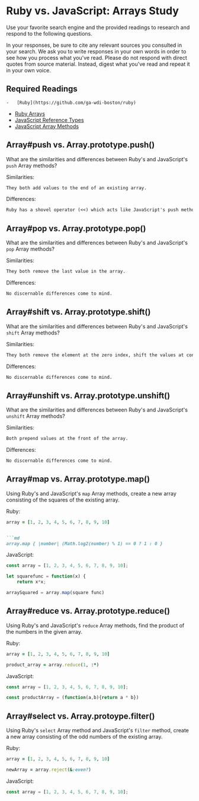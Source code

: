 # Ruby vs. JavaScript: Arrays Study

Use your favorite search engine and the provided readings to research and
respond to the following questions.

In your responses, be sure to cite any relevant sources you consulted in your
search. We ask you to write responses in your own words in order to see how you
process what you've read. Please do not respond with direct quotes from source
material. Instead, digest what you've read and repeat it in your own voice.

## Required Readings

    -   [Ruby](https://github.com/ga-wdi-boston/ruby)
-   [Ruby Arrays](https://github.com/ga-wdi-boston/ruby-arrays)
-   [JavaScript Reference Types](https://github.com/ga-wdi-boston/js-reference-types)
-   [JavaScript Array Methods](https://github.com/ga-wdi-boston/js-array-methods)

## Array#push vs. Array.prototype.push()

What are the similarities and differences between Ruby's and JavaScript's `push`
Array methods?

Similarities:

```md
They both add values to the end of an existing array.
```

Differences:

```md
Ruby has a shovel operator (<<) which acts like JavaScript's push method.
```

## Array#pop vs. Array.prototype.pop()

What are the similarities and differences between Ruby's and JavaScript's `pop`
Array methods?

Similarities:

```md
They both remove the last value in the array.
```

Differences:

```md
No discernable differences come to mind.
```

## Array#shift vs. Array.prototype.shift()

What are the similarities and differences between Ruby's and JavaScript's
`shift` Array methods?

Similarities:

```md
They both remove the element at the zero index, shift the values at consecutive indexes down, and return the removed value.
```

Differences:

```md
No discernable differences come to mind.
```

## Array#unshift vs. Array.prototype.unshift()

What are the similarities and differences between Ruby's and JavaScript's
`unshift` Array methods?

Similarities:

```md
Both prepend values at the front of the array.
```

Differences:

```md
No discernable differences come to mind.
```

## Array#map vs. Array.prototype.map()

Using Ruby's and JavaScript's `map` Array methods, create a new array consisting
of the squares of the existing array.

Ruby:

```ruby
array = [1, 2, 3, 4, 5, 6, 7, 8, 9, 10]


```md
array.map { |number| (Math.log2(number) % 1) == 0 ? 1 : 0 }
```

JavaScript:

```javascript
const array = [1, 2, 3, 4, 5, 6, 7, 8, 9, 10];

let squarefunc = function(x) {
    return x*x;

arraySquared = array.map(square func)
```

## Array#reduce vs. Array.prototype.reduce()

Using Ruby's and JavaScript's `reduce` Array methods, find the product of the
numbers in the given array.

Ruby:

```ruby
array = [1, 2, 3, 4, 5, 6, 7, 8, 9, 10]

product_array = array.reduce(1, :*)
```

JavaScript:

```javascript
const array = [1, 2, 3, 4, 5, 6, 7, 8, 9, 10];

const productArray = (function(a,b){return a * b})
```

## Array#select vs. Array.protoype.filter()

Using Ruby's `select` Array method and JavaScript's `filter` method, create a
new array consisting of the odd numbers of the existing array.

Ruby:

```ruby
array = [1, 2, 3, 4, 5, 6, 7, 8, 9, 10]

newArray = array.reject(&:even?)
```

JavaScript:

```javascript
const array = [1, 2, 3, 4, 5, 6, 7, 8, 9, 10];


```
